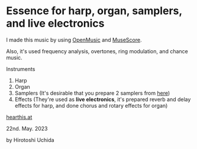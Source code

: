 # Essence for harp, organ, samplers, and live electronics

I made this music by using [OpenMusic](https://forum.ircam.fr/projects/detail/openmusic/) and [MuseScore](https://musescore.org/).

Also, it's used frequency analysis, overtones, ring modulation, and chance music.

Instruments
1. Harp
2. Organ
3. Samplers (It's desirable that you prepare 2 samplers from [here](https://github.com/Uchida16104/OpenMusic-works/raw/main/Essence%20for%20harp%2C%20organ%2C%20samplers%2C%20and%20live%20electronics/in-files/sampler.mp3))
4. Effects (They're used as <strong>live electronics</strong>, it's prepared reverb and delay effects for harp, and done chorus and rotary effects for organ)

[hearthis.at](https://hearthis.at/hirotoshi-uchida-2nd/essence-for-harp-organ-samplers-and-live-electronics/)

22nd. May. 2023

by Hirotoshi Uchida
